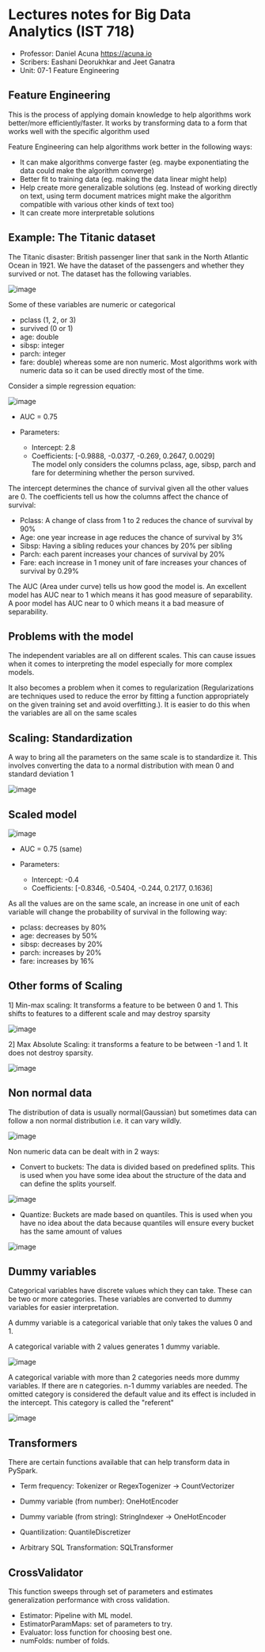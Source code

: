 # Lectures notes for Big Data Analytics (IST 718)

- Professor: Daniel Acuna <https://acuna.io>
- Scribers: Eashani Deorukhkar and Jeet Ganatra
- Unit: 07-1 Feature Engineering

## Feature Engineering

This is the process of applying domain knowledge to help algorithms work better/more efficiently/faster. It works by transforming data to a form that works well with the specific algorithm used

Feature Engineering can help algorithms work better in the following ways:
- It can make algorithms converge faster (eg. maybe exponentiating the data could make the algorithm converge)
- Better fit to training data (eg. making the data linear might help)
- Help create more generalizable solutions (eg. Instead of working directly on text, using term document matrices might make the algorithm compatible with various other kinds of text too)
- It can create more interpretable solutions

## Example: The Titanic dataset

The Titanic disaster: British passenger liner that sank in the North Atlantic Ocean in 1921. We have the dataset of the passengers and whether they survived or not. The dataset has the following variables.

![image](image/unit07image1.png)

Some of these variables are numeric or categorical
- pclass (1, 2, or 3)
- survived (0 or 1)
- age: double
- sibsp: integer
- parch: integer
- fare: double)
whereas some are non numeric. Most algorithms work with numeric data so it can be used directly most of the time.


Consider a simple regression equation:

![image](image/unit07formula1.png)

- AUC = 0.75  

- Parameters:
  - Intercept: 2.8
  - Coefficients: [-0.9888, -0.0377, -0.269, 0.2647, 0.0029]  
The model only considers the columns pclass, age, sibsp, parch and fare for determining whether the person survived.

The intercept determines the chance of survival given all the other values are 0.
The coefficients tell us how the columns affect the chance of survival:

- Pclass: A change of class from 1 to 2 reduces the chance of survival by 90%
- Age: one year increase in age reduces the chance of survival by 3%
- Sibsp: Having a sibling reduces your chances by 20% per sibling
- Parch: each parent increases your chances of survival by 20%
- Fare: each increase in 1 money unit of fare increases your chances of survival by 0.29%

The AUC (Area under curve) tells us how good the model is. An excellent model has AUC near to 1 which means it has good measure of separability. A poor model has AUC near to 0 which means it a bad measure of separability.

## Problems with the model

The independent variables are all on different scales. This can cause issues when it comes to interpreting the model especially for more complex models.

It also becomes a problem when it comes to regularization (Regularizations are techniques used to reduce the error by fitting a function appropriately on the given training set and avoid overfitting.). It is easier to do this when the variables are all on the same scales

## Scaling: Standardization

A way to bring all the parameters on the same scale is to standardize it. This involves converting the data to a normal distribution with mean 0 and standard deviation 1

![image](image/unit07image2.png)

## Scaled model

![image](image/unit07formula1.png)

- AUC = 0.75 (same)  

- Parameters:
  - Intercept: -0.4
  - Coefficients: [-0.8346, -0.5404, -0.244, 0.2177, 0.1636]  

As all the values are on the same scale, an increase in one unit of each variable will change the probability of survival in the following way:
- pclass: decreases by 80%
- age: decreases by 50%
- sibsp: decreases by 20%
- parch: increases by 20%
- fare: increases by 16%

## Other forms of Scaling

1] Min-max scaling: It transforms a feature to be between 0 and 1. This shifts to features to a different scale and may destroy sparsity

![image](image/unit07image3.png)

2] Max Absolute Scaling: it transforms a feature to be between -1 and 1. It does not destroy sparsity.

![image](image/unit07image4.png)

## Non normal data

The distribution of data is usually normal(Gaussian) but sometimes data can follow a non normal distribution i.e. it can vary wildly.

![image](image/unit07image5.png)

Non numeric data can be dealt with in 2 ways:

- Convert to buckets: The data is divided based on predefined splits. This is used when you have some idea about the structure of the data and can define the splits yourself.

![image](image/unit07image6.png)


- Quantize: Buckets are made based on quantiles. This is used when you have no idea about the data because quantiles will ensure every bucket has the same amount of values

![image](image/unit07image7.png)

## Dummy variables

Categorical variables have discrete values which they can take. These can be two or more categories. These variables are converted to dummy variables for easier interpretation.

A dummy variable is a categorical variable that only takes the values 0 and 1.

A categorical variable with 2 values generates 1 dummy variable.

![image](image/unit07image8.png)

A categorical variable with more than 2 categories needs more dummy variables. If there are n categories. n-1 dummy variables are needed. The omitted category is considered the default value and its effect is included in the intercept. This category is called the "referent"

![image](image/unit07image9.png)

## Transformers
There are certain functions available that can help transform data in PySpark.

- Term frequency: Tokenizer or RegexTogenizer -> CountVectorizer

- Dummy variable (from number): OneHotEncoder

- Dummy variable (from string): StringIndexer -> OneHotEncoder

- Quantilization: QuantileDiscretizer

- Arbitrary SQL Transformation: SQLTransformer

## CrossValidator

This function sweeps through set of parameters and estimates generalization performance with cross validation.

- Estimator: Pipeline with ML model.
- EstimatorParamMaps: set of parameters to try.
- Evaluator: loss function for choosing best one.
- numFolds: number of folds.
